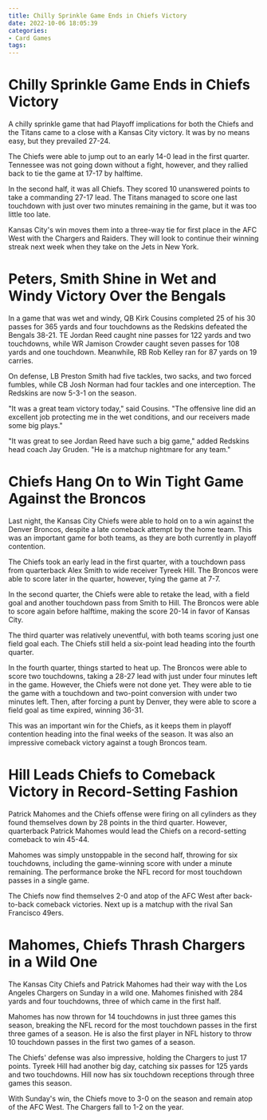 ```yaml
---
title: Chilly Sprinkle Game Ends in Chiefs Victory
date: 2022-10-06 18:05:39
categories:
- Card Games
tags:
---
```



#  Chilly Sprinkle Game Ends in Chiefs Victory

A chilly sprinkle game that had Playoff implications for both the Chiefs and the Titans came to a close with a Kansas City victory. It was by no means easy, but they prevailed 27-24.

The Chiefs were able to jump out to an early 14-0 lead in the first quarter. Tennessee was not going down without a fight, however, and they rallied back to tie the game at 17-17 by halftime.

In the second half, it was all Chiefs. They scored 10 unanswered points to take a commanding 27-17 lead. The Titans managed to score one last touchdown with just over two minutes remaining in the game, but it was too little too late.

Kansas City's win moves them into a three-way tie for first place in the AFC West with the Chargers and Raiders. They will look to continue their winning streak next week when they take on the Jets in New York.

#  Peters, Smith Shine in Wet and Windy Victory Over the Bengals

In a game that was wet and windy, QB Kirk Cousins completed 25 of his 30 passes for 365 yards and four touchdowns as the Redskins defeated the Bengals 38-21. TE Jordan Reed caught nine passes for 122 yards and two touchdowns, while WR Jamison Crowder caught seven passes for 108 yards and one touchdown. Meanwhile, RB Rob Kelley ran for 87 yards on 19 carries.

On defense, LB Preston Smith had five tackles, two sacks, and two forced fumbles, while CB Josh Norman had four tackles and one interception. The Redskins are now 5-3-1 on the season.

"It was a great team victory today," said Cousins. "The offensive line did an excellent job protecting me in the wet conditions, and our receivers made some big plays."

"It was great to see Jordan Reed have such a big game," added Redskins head coach Jay Gruden. "He is a matchup nightmare for any team."

#  Chiefs Hang On to Win Tight Game Against the Broncos

Last night, the Kansas City Chiefs were able to hold on to a win against the Denver Broncos, despite a late comeback attempt by the home team. This was an important game for both teams, as they are both currently in playoff contention.

The Chiefs took an early lead in the first quarter, with a touchdown pass from quarterback Alex Smith to wide receiver Tyreek Hill. The Broncos were able to score later in the quarter, however, tying the game at 7-7.

In the second quarter, the Chiefs were able to retake the lead, with a field goal and another touchdown pass from Smith to Hill. The Broncos were able to score again before halftime, making the score 20-14 in favor of Kansas City.

The third quarter was relatively uneventful, with both teams scoring just one field goal each. The Chiefs still held a six-point lead heading into the fourth quarter.

In the fourth quarter, things started to heat up. The Broncos were able to score two touchdowns, taking a 28-27 lead with just under four minutes left in the game. However, the Chiefs were not done yet. They were able to tie the game with a touchdown and two-point conversion with under two minutes left. Then, after forcing a punt by Denver, they were able to score a field goal as time expired, winning 36-31.

This was an important win for the Chiefs, as it keeps them in playoff contention heading into the final weeks of the season. It was also an impressive comeback victory against a tough Broncos team.

#  Hill Leads Chiefs to Comeback Victory in Record-Setting Fashion

Patrick Mahomes and the Chiefs offense were firing on all cylinders as they found themselves down by 28 points in the third quarter. However, quarterback Patrick Mahomes would lead the Chiefs on a record-setting comeback to win 45-44.

Mahomes was simply unstoppable in the second half, throwing for six touchdowns, including the game-winning score with under a minute remaining. The performance broke the NFL record for most touchdown passes in a single game.

The Chiefs now find themselves 2-0 and atop of the AFC West after back-to-back comeback victories. Next up is a matchup with the rival San Francisco 49ers.

#  Mahomes, Chiefs Thrash Chargers in a Wild One

The Kansas City Chiefs and Patrick Mahomes had their way with the Los Angeles Chargers on Sunday in a wild one. Mahomes finished with 284 yards and four touchdowns, three of which came in the first half.

Mahomes has now thrown for 14 touchdowns in just three games this season, breaking the NFL record for the most touchdown passes in the first three games of a season. He is also the first player in NFL history to throw 10 touchdown passes in the first two games of a season.

The Chiefs' defense was also impressive, holding the Chargers to just 17 points. Tyreek Hill had another big day, catching six passes for 125 yards and two touchdowns. Hill now has six touchdown receptions through three games this season.

With Sunday's win, the Chiefs move to 3-0 on the season and remain atop of the AFC West. The Chargers fall to 1-2 on the year.
